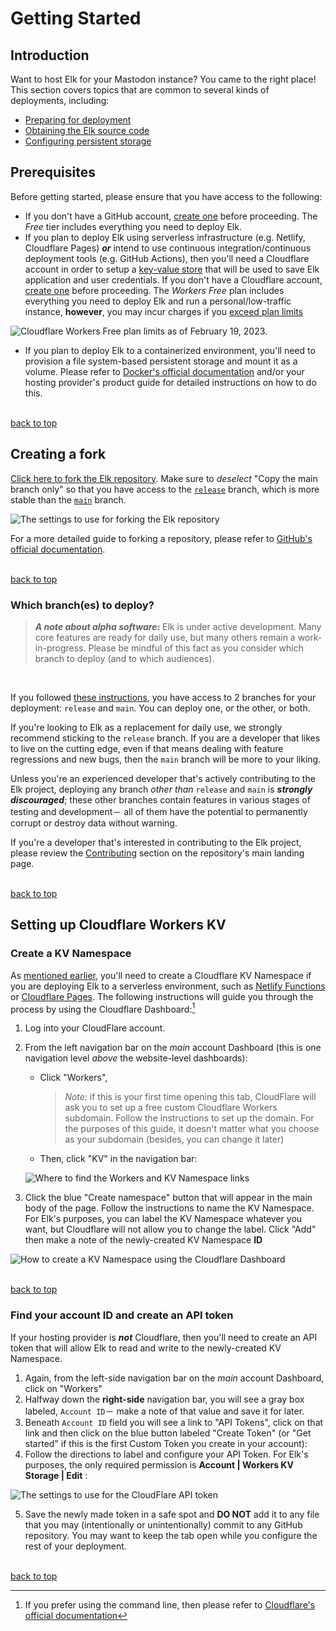 # Getting Started
## Introduction

Want to host Elk for your Mastodon instance? You came to the right place! This section covers topics that are common to several kinds of deployments, including:
- [Preparing for deployment](#prerequisites)
- [Obtaining the Elk source code](#creating-a-fork)
- [Configuring persistent storage](#setting-up-cloudflare-workers-kv)
  

## Prerequisites
Before getting started, please ensure that you have access to the following:
- If you don't have a GitHub account, [create one](https://github.com/signup?ref_cta=Sign+up&ref_loc=header+logged+out&ref_page=%2F&source=header-home) before proceeding. The _Free_ tier includes everything you need to deploy Elk.
- If you plan to deploy Elk using serverless infrastructure (e.g. Netlify, Cloudflare Pages) _**or**_ intend to use continuous integration/continuous deployment tools (e.g. GitHub Actions), then you'll need a Cloudflare account in order to setup a [key-value store](https://www.cloudflare.com/products/workers-kv/) that will be used to save Elk application and user credentials. If you don't have a Cloudflare account, [create one](https://dash.cloudflare.com/sign-up/workers) before proceeding. The _Workers Free_ plan includes everything you need to deploy Elk and run a personal/low-traffic instance, **however**, you may incur charges if you [exceed plan limits](https://www.cloudflare.com/plans/developer-platform/) 

![Cloudflare Workers Free plan limits as of February 19, 2023.](/docs/images/selfhosting-guide/cf-workers-limits.png)

- If you plan to deploy Elk to a containerized environment, you'll need to provision a file system-based persistent storage and mount it as a volume. Please refer to [Docker's official documentation](https://docs.docker.com/engine/reference/commandline/volume_create/) and/or your hosting provider's product guide for detailed instructions on how to do this.

<br>[back to top](#getting-started)

## Creating a fork

[Click here to fork the Elk repository](https://github.com/elk-zone/elk/fork). Make sure to _deselect_ "Copy the main branch only" so that you have access to the [`release`](https://github.com/elk-zone/elk/tree/release) branch, which is more stable than the [`main`](https://github.com/elk-zone/elk) branch. 


![The settings to use for forking the Elk repository](/docs/images/selfhosting-guide/github-fork.png)

For a more detailed guide to forking a repository, please refer to [GitHub's official documentation](https://docs.github.com/en/get-started/quickstart/fork-a-repo).

<br>[back to top](#getting-started)

### Which branch(es) to deploy?

> **_A note about alpha software:_** Elk is under active development. Many core features are ready for daily use, but many others remain a work-in-progress. Please be mindful of this fact as you consider which branch to deploy (and to which audiences). 

<br>

If you followed [these instructions](#creating-a-fork), you have access to 2 branches for your deployment: `release` and `main`. You can deploy one, or the other, or both. 

If you're looking to Elk as a replacement for daily use, we strongly recommend sticking to the `release` branch. If you are a developer that likes to live on the cutting edge, even if that means dealing with feature regressions and new bugs, then the `main` branch will be more to your liking.

Unless you're an experienced developer that's actively contributing to the Elk project, deploying any branch *other than* `release` and `main` is **_strongly discouraged_**; these other branches contain features in various stages of testing and development－ all of them have the potential to permanently corrupt or destroy data without warning. 

If you're a developer that's interested in contributing to the Elk project, please review the [Contributing](https://github.com/elk-zone/elk/tree/release#-contributing) section on the repository's main landing page.

<br>[back to top](#getting-started)

## Setting up Cloudflare Workers KV
### Create a KV Namespace
As [mentioned earlier](#prerequisites), you'll need to create a Cloudflare KV Namespace if you are deploying Elk to a serverless environment, such as [Netlify Functions](https://www.netlify.com/products/#netlify-functions) or [Cloudflare Pages](https://pages.cloudflare.com/). The following instructions will guide you through the process by using the Cloudflare Dashboard:[^1]

1. Log into your CloudFlare account.
2. From the left navigation bar on the *main* account Dashboard (this is one navigation level _above_ the website-level dashboards):
   - Click "Workers",
     > _Note:_ if this is your first time opening this tab, CloudFlare will ask you to set up a free custom Cloudflare Workers subdomain. Follow the instructions to set up the domain. For the purposes of this guide, it doesn't matter what you choose as your subdomain (besides, you can change it later)

   - Then, click "KV" in the navigation bar:
   
   ![Where to find the Workers and KV Namespace links](/docs/images/selfhosting-guide/cf-nav-bar.png)

3. Click the blue "Create namespace" button that will appear in the main body of the page. Follow the instructions to name the KV Namespace. For Elk's purposes, you can label the KV Namespace whatever you want, but Cloudflare will not allow you to change the label. Click "Add" then make a note of the newly-created KV Namespace **ID**

![How to create a KV Namespace using the Cloudflare Dashboard](/docs/images/selfhosting-guide/cf-create-kv-namespace.png)

<br>[back to top](#getting-started)

### Find your account ID and create an API token
If your hosting provider is _**not**_ Cloudflare, then you'll need to create an API token that will allow Elk to read and write to the newly-created KV Namespace.

1. Again, from the left-side navigation bar on the *main* account Dashboard, click on "Workers"
2. Halfway down the **right-side** navigation bar, you will see a gray box labeled, `Account ID`－ make a note of that value and save it for later. 
3. Beneath `Account ID` field you will see a link to "API Tokens", click on that link and then click on the blue button labeled "Create Token" (or "Get started" if this is the first Custom Token you create in your account):
4. Follow the directions to label and configure your API Token. For Elk's purposes, the only required permission is **Account | Workers KV Storage | Edit** :

![The settings to use for the CloudFlare API token](/docs/images/selfhosting-guide/cf-api-token-settings.png)

5. Save the newly made token in a safe spot and **DO NOT** add it to any file that you may (intentionally or unintentionally) commit to any GitHub repository. You may want to keep the tab open while you configure the rest of your deployment.

<br>[back to top](#getting-started)


[^1]: If you prefer using the command line, then please refer to [Cloudflare's official documentation](https://developers.cloudflare.com/workers/wrangler/workers-kv/)
